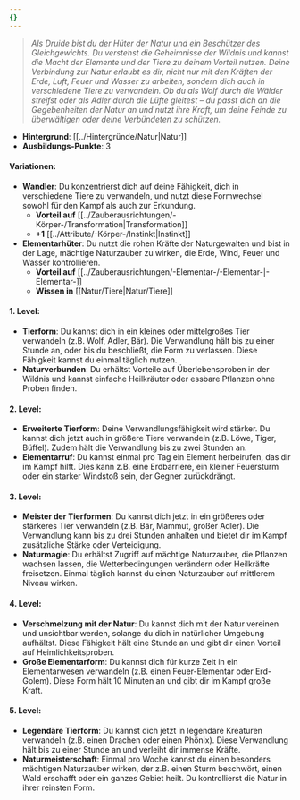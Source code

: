 ```yaml
---
{}
---
```

>*Als Druide bist du der Hüter der Natur und ein Beschützer des Gleichgewichts. Du verstehst die Geheimnisse der Wildnis und kannst die Macht der Elemente und der Tiere zu deinem Vorteil nutzen. Deine Verbindung zur Natur erlaubt es dir, nicht nur mit den Kräften der Erde, Luft, Feuer und Wasser zu arbeiten, sondern dich auch in verschiedene Tiere zu verwandeln. Ob du als Wolf durch die Wälder streifst oder als Adler durch die Lüfte gleitest – du passt dich an die Gegebenheiten der Natur an und nutzt ihre Kraft, um deine Feinde zu überwältigen oder deine Verbündeten zu schützen.*  
  
- **Hintergrund**: [[../Hintergründe/Natur|Natur]]  
- **Ausbildungs-Punkte**: 3  
  
#### **Variationen:**  
  
- **Wandler**: Du konzentrierst dich auf deine Fähigkeit, dich in verschiedene Tiere zu verwandeln, und nutzt diese Formwechsel sowohl für den Kampf als auch zur Erkundung.  
    - **Vorteil auf** [[../Zauberausrichtungen/-Körper-/Transformation|Transformation]]  
    - **+1** [[../Attribute/-Körper-/Instinkt|Instinkt]]  
- **Elementarhüter**: Du nutzt die rohen Kräfte der Naturgewalten und bist in der Lage, mächtige Naturzauber zu wirken, die Erde, Wind, Feuer und Wasser kontrollieren.  
    - **Vorteil auf** [[../Zauberausrichtungen/-Elementar-/-Elementar-|-Elementar-]]  
    - **Wissen in** [[Natur/Tiere|Natur/Tiere]]  
  
#### **1. Level:**  
  
- **Tierform**: Du kannst dich in ein kleines oder mittelgroßes Tier verwandeln (z.B. Wolf, Adler, Bär). Die Verwandlung hält bis zu einer Stunde an, oder bis du beschließt, die Form zu verlassen. Diese Fähigkeit kannst du einmal täglich nutzen.  
- **Naturverbunden**: Du erhältst Vorteile auf Überlebensproben in der Wildnis und kannst einfache Heilkräuter oder essbare Pflanzen ohne Proben finden.  
  
#### **2. Level:**  
  
- **Erweiterte Tierform**: Deine Verwandlungsfähigkeit wird stärker. Du kannst dich jetzt auch in größere Tiere verwandeln (z.B. Löwe, Tiger, Büffel). Zudem hält die Verwandlung bis zu zwei Stunden an.  
- **Elementarruf**: Du kannst einmal pro Tag ein Element herbeirufen, das dir im Kampf hilft. Dies kann z.B. eine Erdbarriere, ein kleiner Feuersturm oder ein starker Windstoß sein, der Gegner zurückdrängt.  
  
#### **3. Level:**  
  
- **Meister der Tierformen**: Du kannst dich jetzt in ein größeres oder stärkeres Tier verwandeln (z.B. Bär, Mammut, großer Adler). Die Verwandlung kann bis zu drei Stunden anhalten und bietet dir im Kampf zusätzliche Stärke oder Verteidigung.  
- **Naturmagie**: Du erhältst Zugriff auf mächtige Naturzauber, die Pflanzen wachsen lassen, die Wetterbedingungen verändern oder Heilkräfte freisetzen. Einmal täglich kannst du einen Naturzauber auf mittlerem Niveau wirken.  
  
#### **4. Level:**  
  
- **Verschmelzung mit der Natur**: Du kannst dich mit der Natur vereinen und unsichtbar werden, solange du dich in natürlicher Umgebung aufhältst. Diese Fähigkeit hält eine Stunde an und gibt dir einen Vorteil auf Heimlichkeitsproben.  
- **Große Elementarform**: Du kannst dich für kurze Zeit in ein Elementarwesen verwandeln (z.B. einen Feuer-Elementar oder Erd-Golem). Diese Form hält 10 Minuten an und gibt dir im Kampf große Kraft.  
  
#### **5. Level:**  
  
- **Legendäre Tierform**: Du kannst dich jetzt in legendäre Kreaturen verwandeln (z.B. einen Drachen oder einen Phönix). Diese Verwandlung hält bis zu einer Stunde an und verleiht dir immense Kräfte.  
- **Naturmeisterschaft**: Einmal pro Woche kannst du einen besonders mächtigen Naturzauber wirken, der z.B. einen Sturm beschwört, einen Wald erschafft oder ein ganzes Gebiet heilt. Du kontrollierst die Natur in ihrer reinsten Form.